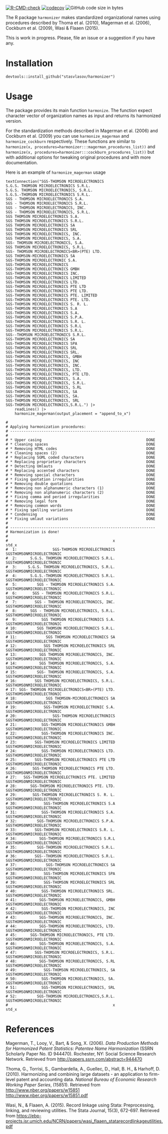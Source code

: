 [![R-CMD-check](https://github.com/stasvlasov/harmonizer/workflows/R-CMD-check/badge.svg)](https://github.com/stasvlasov/harmonizer/actions)
[![codecov](https://codecov.io/gh/stasvlasov/harmonizer/branch/master/graph/badge.svg?token=OQVJ7NRXO5)](https://codecov.io/gh/stasvlasov/harmonizer)
![GitHub code size in bytes](https://img.shields.io/github/languages/code-size/stasvlasov/harmonizer)

The R package `harmonizer` makes standardized organizational names using procedures described by Thoma et al. (2010), Magerman et al. (2006), Cockburn et al. (2009), Wasi & Flaaen (2015).

This is work in progress. Please, file an issue or a suggestion if you have any.


# Installation

    devtools::install_github("stasvlasov/harmonizer")


# Usage

The package provides its main function `harmonize`. The function expect character vector of organization names as input and returns its harmonized version.

For the standardization methods described in Magerman et al. (2006) and Cockburn et al. (2009) you can use `harmonize_magerman` and `harmonize_cockburn` respectively. These functions are similar to `harmonize(x, procedures=harmonizer:::magerman_procedures_list))` and `harmonize(x, procedures=harmonizer:::cockburn_procedures_list))` but with additional options for tweaking original procedures and with more documentation.

Here is an example of `harmonize_magerman` usage

    textConnection("SGS-THOMSON MICROELECTRONICS
    S.G.S. THOMSON MICROELECTRONICS S.R.L.
    S.G.S. THOMSON MICROELECTRONICS, S.R.L.
    S.G.S.-THOMSON MICROELECTRONICS S.R.L.
    SGS - THOMSON MICROELECTRONICS S.A.
    SGS - THOMSON MICROELECTRONICS S.R.L.
    SGS - THOMSON MICROELECTRONICS, INC.
    SGS - THOMSON MICROELECTRONICS, S.R.L.
    SGS THOMSON MICROELECTRONICS S.A.
    SGS THOMSON MICROELECTRONICS S.R.L.
    SGS THOMSON MICROELECTRONICS SA
    SGS THOMSON MICROELECTRONICS SRL
    SGS THOMSON MICROELECTRONICS, INC.
    SGS THOMSON MICROELECTRONICS, S.A.
    SGS- THOMSON MICROELECTRONICS, S.A.
    SGS THOMSON MICROELECTRONICS, S.R.L.
    SGS- THOMSON MICROELECTRONICS<BR>(PTE) LTD.
    SGS THOMSON-MICROELECTRONICS SA
    SGS-THOMSON MICROELECTRONIC S.A.
    SGS-THOMSON MICROELECTRONICS
    SGS-THOMSON MICROELECTRONICS GMBH
    SGS-THOMSON MICROELECTRONICS INC.
    SGS-THOMSON MICROELECTRONICS LIMITED
    SGS-THOMSON MICROELECTRONICS LTD.
    SGS-THOMSON MICROELECTRONICS PTE LTD
    SGS-THOMSON MICROELECTRONICS PTE LTD.
    SGS-THOMSON MICROELECTRONICS PTE. LIMITED
    SGS-THOMSON MICROELECTRONICS PTE. LTD.
    SGS-THOMSON MICROELECTRONICS S. R. L.
    SGS-THOMSON MICROELECTRONICS S.A
    SGS-THOMSON MICROELECTRONICS S.A.
    SGS-THOMSON MICROELECTRONICS S.P.A.
    SGS-THOMSON MICROELECTRONICS S.R. L.
    SGS-THOMSON MICROELECTRONICS S.R.L
    SGS-THOMSON MICROELECTRONICS S.R.L.
    SGS--THOMSON MICROELECTRONICS S.R.L.
    SGS-THOMSON MICROELECTRONICS SA
    SGS-THOMSON MICROELECTRONICS SPA
    SGS-THOMSON MICROELECTRONICS SRL
    SGS-THOMSON MICROELECTRONICS SRL.
    SGS-THOMSON MICROELECTRONICS, GMBH
    SGS-THOMSON MICROELECTRONICS, INC
    SGS-THOMSON MICROELECTRONICS, INC.
    SGS-THOMSON MICROELECTRONICS, LTD.
    SGS-THOMSON MICROELECTRONICS, PTE LTD.
    SGS-THOMSON MICROELECTRONICS, S.A.
    SGS-THOMSON MICROELECTRONICS, S.R.L.
    SGS-THOMSON MICROELECTRONICS, S.RL
    SGS-THOMSON MICROELECTRONICS, SA
    SGS-THOMSON MICROELECTRONICS, SA.
    SGS-THOMSON MICROELECTRONICS, SRL
    SGS-THOMSON MICROELECTRONICS,S.R.L.") |>
        readLines() |>
        harmonize_magerman(output_placement = "append_to_x")
    
    # 
    # Applying harmonization procedures:
    # -----------------------------------------------------------------
    # 
    # * Upper casing                                               DONE
    # * Cleaning spaces                                            DONE
    # * Removing HTML codes                                        DONE
    # * Cleaning spaces (2)                                        DONE
    # * Replacing SGML coded characters                            DONE
    # * Replacing proprietary characters                           DONE
    # * Detecting Umlauts                                          DONE
    # * Replacing accented characters                              DONE
    # * Removing special characters                                DONE
    # * Fixing quotation irregularities                            DONE
    # * Removing double quotations                                 DONE
    # * Removing non alphanumeric characters (1)                   DONE
    # * Removing non alphanumeric characters (2)                   DONE
    # * Fixing comma and period irregularities                     DONE
    # * Removing legal form                                        DONE
    # * Removing common words                                      DONE
    # * Fixing spelling variations                                 DONE
    # * Condensing                                                 DONE
    # * Fixing umlaut variations                                   DONE
    # 
    # -----------------------------------------------------------------
    # Harmonization is done!
    # 
    #                                               x                     std_x
    #  1:                SGS-THOMSON MICROELECTRONICS SGSTHOMSONMICROELECTRONIC
    #  2:      S.G.S. THOMSON MICROELECTRONICS S.R.L. SGSTHOMSONMICROELECTRONIC
    #  3:     S.G.S. THOMSON MICROELECTRONICS, S.R.L. SGSTHOMSONMICROELECTRONIC
    #  4:      S.G.S.-THOMSON MICROELECTRONICS S.R.L. SGSTHOMSONMICROELECTRONIC
    #  5:         SGS - THOMSON MICROELECTRONICS S.A. SGSTHOMSONMICROELECTRONIC
    #  6:       SGS - THOMSON MICROELECTRONICS S.R.L. SGSTHOMSONMICROELECTRONIC
    #  7:        SGS - THOMSON MICROELECTRONICS, INC. SGSTHOMSONMICROELECTRONIC
    #  8:      SGS - THOMSON MICROELECTRONICS, S.R.L. SGSTHOMSONMICROELECTRONIC
    #  9:           SGS THOMSON MICROELECTRONICS S.A. SGSTHOMSONMICROELECTRONIC
    # 10:         SGS THOMSON MICROELECTRONICS S.R.L. SGSTHOMSONMICROELECTRONIC
    # 11:             SGS THOMSON MICROELECTRONICS SA SGSTHOMSONMICROELECTRONIC
    # 12:            SGS THOMSON MICROELECTRONICS SRL SGSTHOMSONMICROELECTRONIC
    # 13:          SGS THOMSON MICROELECTRONICS, INC. SGSTHOMSONMICROELECTRONIC
    # 14:          SGS THOMSON MICROELECTRONICS, S.A. SGSTHOMSONMICROELECTRONIC
    # 15:         SGS- THOMSON MICROELECTRONICS, S.A. SGSTHOMSONMICROELECTRONIC
    # 16:        SGS THOMSON MICROELECTRONICS, S.R.L. SGSTHOMSONMICROELECTRONIC
    # 17: SGS- THOMSON MICROELECTRONICS<BR>(PTE) LTD. SGSTHOMSONMICROELECTRONIC
    # 18:             SGS THOMSON-MICROELECTRONICS SA SGSTHOMSONMICROELECTRONIC
    # 19:            SGS-THOMSON MICROELECTRONIC S.A. SGSTHOMSONMICROELECTRONIC
    # 20:                SGS-THOMSON MICROELECTRONICS SGSTHOMSONMICROELECTRONIC
    # 21:           SGS-THOMSON MICROELECTRONICS GMBH SGSTHOMSONMICROELECTRONIC
    # 22:           SGS-THOMSON MICROELECTRONICS INC. SGSTHOMSONMICROELECTRONIC
    # 23:        SGS-THOMSON MICROELECTRONICS LIMITED SGSTHOMSONMICROELECTRONIC
    # 24:           SGS-THOMSON MICROELECTRONICS LTD. SGSTHOMSONMICROELECTRONIC
    # 25:        SGS-THOMSON MICROELECTRONICS PTE LTD SGSTHOMSONMICROELECTRONIC
    # 26:       SGS-THOMSON MICROELECTRONICS PTE LTD. SGSTHOMSONMICROELECTRONIC
    # 27:   SGS-THOMSON MICROELECTRONICS PTE. LIMITED SGSTHOMSONMICROELECTRONIC
    # 28:      SGS-THOMSON MICROELECTRONICS PTE. LTD. SGSTHOMSONMICROELECTRONIC
    # 29:       SGS-THOMSON MICROELECTRONICS S. R. L. SGSTHOMSONMICROELECTRONIC
    # 30:            SGS-THOMSON MICROELECTRONICS S.A SGSTHOMSONMICROELECTRONIC
    # 31:           SGS-THOMSON MICROELECTRONICS S.A. SGSTHOMSONMICROELECTRONIC
    # 32:         SGS-THOMSON MICROELECTRONICS S.P.A. SGSTHOMSONMICROELECTRONIC
    # 33:        SGS-THOMSON MICROELECTRONICS S.R. L. SGSTHOMSONMICROELECTRONIC
    # 34:          SGS-THOMSON MICROELECTRONICS S.R.L SGSTHOMSONMICROELECTRONIC
    # 35:         SGS-THOMSON MICROELECTRONICS S.R.L. SGSTHOMSONMICROELECTRONIC
    # 36:        SGS--THOMSON MICROELECTRONICS S.R.L. SGSTHOMSONMICROELECTRONIC
    # 37:             SGS-THOMSON MICROELECTRONICS SA SGSTHOMSONMICROELECTRONIC
    # 38:            SGS-THOMSON MICROELECTRONICS SPA SGSTHOMSONMICROELECTRONIC
    # 39:            SGS-THOMSON MICROELECTRONICS SRL SGSTHOMSONMICROELECTRONIC
    # 40:           SGS-THOMSON MICROELECTRONICS SRL. SGSTHOMSONMICROELECTRONIC
    # 41:          SGS-THOMSON MICROELECTRONICS, GMBH SGSTHOMSONMICROELECTRONIC
    # 42:           SGS-THOMSON MICROELECTRONICS, INC SGSTHOMSONMICROELECTRONIC
    # 43:          SGS-THOMSON MICROELECTRONICS, INC. SGSTHOMSONMICROELECTRONIC
    # 44:          SGS-THOMSON MICROELECTRONICS, LTD. SGSTHOMSONMICROELECTRONIC
    # 45:      SGS-THOMSON MICROELECTRONICS, PTE LTD. SGSTHOMSONMICROELECTRONIC
    # 46:          SGS-THOMSON MICROELECTRONICS, S.A. SGSTHOMSONMICROELECTRONIC
    # 47:        SGS-THOMSON MICROELECTRONICS, S.R.L. SGSTHOMSONMICROELECTRONIC
    # 48:          SGS-THOMSON MICROELECTRONICS, S.RL SGSTHOMSONMICROELECTRONIC
    # 49:            SGS-THOMSON MICROELECTRONICS, SA SGSTHOMSONMICROELECTRONIC
    # 50:           SGS-THOMSON MICROELECTRONICS, SA. SGSTHOMSONMICROELECTRONIC
    # 51:           SGS-THOMSON MICROELECTRONICS, SRL SGSTHOMSONMICROELECTRONIC
    # 52:         SGS-THOMSON MICROELECTRONICS,S.R.L. SGSTHOMSONMICROELECTRONIC
    #                                               x                     std_x


# References

Magerman, T., Looy, V., Bart, & Song, X. (2006). *Data Production Methods for Harmonized Patent Statistics: Patentee Name Harmonization* (SSRN Scholarly Paper No. ID 944470). Rochester, NY: Social Science Research Network. Retrieved from <http://papers.ssrn.com/abstract=944470>

Thoma, G., Torrisi, S., Gambardella, A., Guellec, D., Hall, B. H., & Harhoff, D. (2010). Harmonizing and combining large datasets - an application to firm-level patent and accounting data. *National Bureau of Economic Research Working Paper Series*, (15851). Retrieved from <http://www.nber.org/papers/w15851> <http://www.nber.org/papers/w15851.pdf>

Wasi, N., & Flaaen, A. (2015). Record linkage using Stata: Preprocessing, linking, and reviewing utilities. The Stata Journal, 15(3), 672-697. Retrieved from <https://ebp-projects.isr.umich.edu/NCRN/papers/wasi_flaaen_statarecordlinkageutilities.pdf>

